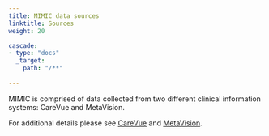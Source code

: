 ```yaml
---
title: MIMIC data sources
linktitle: Sources
weight: 20

cascade:
- type: "docs"
  _target:
    path: "/**"
  
---
```


MIMIC is comprised of data collected from two different clinical information systems: CareVue and MetaVision.  

For additional details please see [CareVue](carevue) and [MetaVision](metavision).
